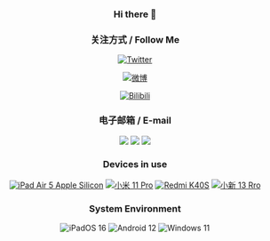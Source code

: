 <div align="center">

### Hi there 👋

<!--
**TechMan-YuZe/TechMan-YuZe** is a ✨ _special_ ✨ repository because its `README.md` (this file) appears on your GitHub profile.

Here are some ideas to get you started:

- 🔭 I’m currently working on ...
- 🌱 I’m currently learning ...
- 👯 I’m looking to collaborate on ...
- 🤔 I’m looking for help with ...
- 💬 Ask me about ...
- 📫 How to reach me: ...
- 😄 Pronouns: ...
- ⚡ Fun fact: ...
-->

### 关注方式 / Follow Me

[![Twitter](https://img.shields.io/badge/TechMan--YuZe-07c160?style=flat-square&logo=Twitter&logoColor=ffffff)](https://twitter.com/TechManYuze)

[![微博](https://img.shields.io/badge/TechMan--YuZe-orange?style=flat-square&logo=Sina%20Weibo&logoColor=ffffff)](https://weibo.com/u/3758914557)  

[![Bilibili](https://img.shields.io/badge/TechMan--YuZe-4caf50?style=flat-square&logo=Bilibili&logoColor=ffffff)](https://space.bilibili.com/333413548)

### 电子邮箱 / E-mail

[![](https://img.shields.io/badge/931624690-%40qq.com-royalblue?style=flat-square)](mailto:931624690@qq.com)
[![](https://img.shields.io/badge/cwjyz1314-%40gmail.com-indianred?style=flat-square)](mailto:cwjyz1314@gmail.com)
[![](https://img.shields.io/badge/techman_yuze-%40nuaa.edu.cn-forestgreen?style=flat-square)](mailto:techman_yuze@nuaa.edu.cn) 

### Devices in use

[![iPad Air 5 Apple Silicon](https://img.shields.io/badge/iPad%20Air%205-000000?style=flat-square&logo=apple&logoColor=ffffff)](#)
[![小米 11 Pro](https://img.shields.io/badge/小米%2011%20Pro-fd4900?style=flat-square&logo=xiaomi&logoColor=ffffff)](#)
[![Redmi K40S](https://img.shields.io/badge/Redmi%20K40S%20-fd4900?style=flat-square&logo=xiaomi&logoColor=ffffff)](#)
[![小新 13 Rro](https://img.shields.io/badge/小新%2013%20Pro-007DB8?style=flat-square&logo=Lenovo&logoColor=ffffff)](#)

### System Environment

![iPadOS 16](https://img.shields.io/badge/iPadOS%2016-000000?style=flat-square&logo=apple&logoColor=ffffff)
![Android 12](https://img.shields.io/badge/Android%2012-3ddc84?style=flat-square&logo=android&logoColor=ffffff)
![Windows 11](https://img.shields.io/badge/Windows%2011-00adef?style=flat-square&logo=windows&logoColor=ffffff)
